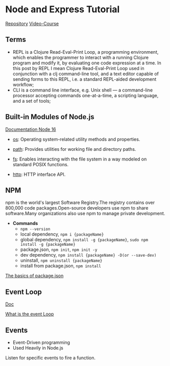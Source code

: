 # Node and Express Tutorial

[Repository](https://github.com/john-smilga/node-express-course)
[Video-Course](https://www.youtube.com/watch?v=Oe421EPjeBE)

## Terms
- REPL is a Clojure Read-Eval-Print Loop, a programming environment, which enables the programmer to interact with a running Clojure program and modify it, by evaluating one code expression at a time. In this post by REPL I mean Clojure Read-Eval-Print Loop used in conjunction with a clj command-line tool, and a text editor capable of sending forms to this REPL, i.e. a standard REPL-aided development workflow;
- CLI is a command line interface, e.g. Unix shell — a command-line processor accepting commands one-at-a-time, a scripting language, and a set of tools;


## Built-in Modules of Node.js 
[Documentation Node 16](https://nodejs.org/dist/latest-v16.x/docs/api/) 
- [os](https://nodejs.org/dist/latest-v16.x/docs/api/os.html): Operating system-related utility methods and properties.

- [path](https://nodejs.org/dist/latest-v16.x/docs/api/path.html): Provides utilities for working file and directory paths.

- [fs](https://nodejs.org/dist/latest-v16.x/docs/api/fs.html): Enables interacting with the file system in a way modeled on standard POSIX functions.

- [http](https://nodejs.org/dist/latest-v16.x/docs/api/http.html): HTTP interface API.


## NPM
npm is the world's largest Software Registry.The registry contains over 800,000 code packages.Open-source developers use npm to share software.Many organizations also use npm to manage private development.

- **Commands**
   - `npm --version`
   - local dependency, `npm i {packageName}`
   - global dependency, `npm install -g {packageName}`, `sudo npm install -g {packageName}`
   - package.json, `npm init`, `npm init -y`
   - dev dependency, `npm install {packageName} -D(or --save-dev)`
   - uninstall, `npm uninstall {packageName}`
   - install from package.json, `npm install`

[The basics of package.json](https://nodesource.com/blog/the-basics-of-package-json) 

## Event Loop

[Doc](https://nodejs.org/en/docs/guides/event-loop-timers-and-nexttick/#:~:text=The%20event%20loop%20is%20what,operations%20executing%20in%20the%20background.)

[What is the event Loop](https://www.youtube.com/watch?v=8aGhZQkoFbQ)

## Events 
- Event-Driven programming
- Used Heavily in Node.js

Listen for specific events to fire a function.

